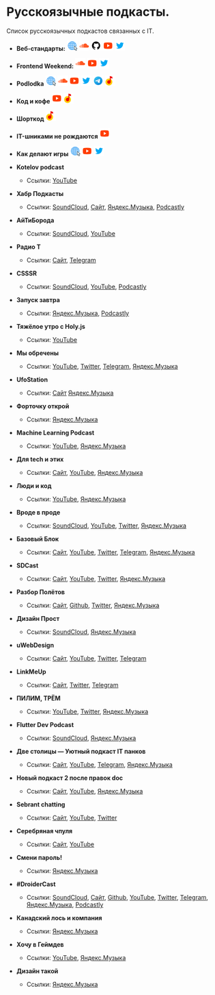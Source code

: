 # Русскоязычные подкасты.

Список русскоязычных подкастов связанных с IT.

- **Веб-стандарты:** [![Сайт](/icons/site.png "Сайт web-standarts.ru")](https://web-standards.ru) [![SoundCloud](/icons/soundcloud.png "SoundCloud")](https://soundcloud.com/web-standards) [![GitHub](/icons/github.png "GitHub")](https://github.com/web-standards-ru/podcast) [![YouTube](/icons/youtube.png "YouTube")](https://www.youtube.com/@webstandards_ru) [![Twitter](/icons/twitter.png "Twitter")](https://twitter.com/webstandards_ru)

- **Frontend Weekend:** [![SoundCloud](/icons/soundcloud.png "SoundCloud")](https://soundcloud.com/frontend-weekend) [![YouTube](/icons/youtube.png "YouTube")](https://www.youtube.com/@frontendweekend) [![Twitter](/icons/twitter.png "Twitter")](https://twitter.com/frontendweekend)

- **Podlodka** [![Сайт](/icons/site.png "Сайт Podlodka")](https://podlodka.io) [![SoundCloud](/icons/soundcloud.png "SoundCloud")](https://soundcloud.com/podlodka) [![YouTube](/icons/youtube.png "YouTube")](https://www.youtube.com/PodlodkaShow) [![Twitter](/icons/twitter.png "Twitter")](https://twitter.com/podlodkapodcast) [![Telegram](/icons/telegram.png "Telegram")](https://t.me/podlodkanews) [![Яндекс.Музыка](/icons/yandex-music.png "Yandex Music")](https://music.yandex.ru/album/7570122?dir=desc&activeTab=about)

- **Код и кофе** [![YouTube](/icons/youtube.png "YouTube")](https://www.youtube.com/playlist?list=PL3q8gXVayhpfk7fyIEZO7ee6ErCjnjoeJ) [![Яндекс.Музыка](/icons/yandex-music.png "Yandex Music")](https://music.yandex.ru/album/10925348?activeTab=track-list)

- **Шорткод** [![Яндекс.Музыка](/icons/yandex-music.png "Yandex Music")](https://music.yandex.ru/album/11022487?dir=desc&activeTab=about)

- **IT-шниками не рождаются** [![YouTube](/icons/youtube.png "YouTube")](https://www.youtube.com/playlist?list=PLBRXq5LaddfwwN7IUgdIBIwV4ix4Cs5Ms)

- **Как делают игры** [![Сайт](/icons/site.png "Сайт Как делают игры")](https://kdicast.com) [![YouTube](/icons/youtube.png "YouTube")](https://www.youtube.com/c/kdicast) [![Twitter](/icons/twitter.png "Twitter")](https://twitter.com/kdicast)

- **Kotelov podcast**
	- Ссылки: [YouTube](https://www.youtube.com/playlist?list=PLTgv5HiIUQtJiQhzfJyd25tr8fQwE5AiT)

- **Хабр Подкасты**
	- Ссылки: [SoundCloud](https://soundcloud.com/habr-weekly), [Сайт](https://podcast.habr.com), [Яндекс.Музыка](https://music.yandex.ru/album/7600069?dir=desc&activeTab=about), [Podcastly](https://pdcstly.com/ru/podcast/habr-podkasty/890)

- **АйТиБорода**
	- Ссылки: [SoundCloud](https://soundcloud.com/itbeard), [YouTube](https://www.youtube.com/@itbeard)

- **Радио T**
	- Ссылки: [Сайт](https://radio-t.com), [Telegram](https://t.me/radio_t_podcast)

- **CSSSR**
	- Ссылки: [SoundCloud](https://soundcloud.com/csssr), [YouTube](https://www.youtube.com/@csssrpodcasts718), [Podcastly](https://pdcstly.com/ru/podcast/csssr/105117)

- **Запуск завтра**
	- Ссылки: [Яндекс.Музыка](https://music.yandex.ru/album/9294155?dir=desc&activeTab=about), [Podcastly](https://pdcstly.com/ru/podcast/zapusk-zavtra/888)

- **Тяжёлое утро с Holy.js**
	- Ссылки: [YouTube](https://www.youtube.com/playlist?list=PL8sJahqnzh8JP76w7xi5XRxIZ0Kwd0oTq)

- **Мы обречены**
	- Ссылки: [YouTube](https://www.youtube.com/@myobrecheny), [Twitter](https://twitter.com/myobrecheny), [Telegram](https://t.me/myobrechenychannel), [Яндекс.Музыка](https://music.yandex.ru/album/10560587?dir=desc&activeTab=about)

- **UfoStation**
	- Ссылки: [Сайт](https://ufostation.tech/ru/podcast/) [Яндекс.Музыка](https://music.yandex.com/album/16437613?dir=desc&activeTab=about)

- **Форточку открой**
	- Ссылки: [Яндекс.Музыка](https://music.yandex.ru/album/23340787?activeTab=track-list&dir=desc)

- **Machine Learning Podcast**
	- Ссылки: [YouTube](https://www.youtube.com/@machinelearningpodcast9502), [Яндекс.Музыка](https://music.yandex.ru/album/9781458?dir=desc&activeTab=about)

- **Для tech и этих**
	- Ссылки: [Сайт](https://forthoseandthose.fireside.fm), [YouTube](https://www.youtube.com/playlist?list=PLOLysiZ_IMc0SXiyLK_fRETYNCR3uN05h), [Яндекс.Музыка](https://music.yandex.ru/album/22481935?activeTab=track-list&dir=desc)

- **Люди и код**
	- Ссылки: [YouTube](https://www.youtube.com/@byskillboxmedia7275), [Яндекс.Музыка](https://music.yandex.ru/album/20602720?activeTab=track-list&dir=desc)

- **Вроде в проде**
	- Ссылки: [SoundCloud](https://soundcloud.com/vrode_v_prode), [YouTube](https://www.youtube.com/@vrode_v_prode/videos), [Twitter](https://twitter.com/vrode_v_prode), [Яндекс.Музыка](https://music.yandex.ru/album/19001255?activeTab=track-list&dir=desc)

- **Базовый Блок**
	- Ссылки: [Сайт](https://basicblockradio.com), [YouTube](https://www.youtube.com/@basicblockradio8179), [Twitter](https://twitter.com/basicblockradio), [Telegram](https://t.me/basicblockradio), [Яндекс.Музыка](https://music.yandex.ru/album/7638583?dir=desc&activeTab=about)

- **SDCast**
	- Ссылки: [Сайт](https://sdcast.ksdaemon.ru), [YouTube](https://www.youtube.com/@sdcast146/playlists), [Twitter](https://twitter.com/SDCast_podcast), [Яндекс.Музыка](https://music.yandex.ru/album/6880277?activeTab=track-list)

- **Разбор Полётов**
	- Ссылки: [Сайт](https://razborpoletov.com/index.html), [Github](https://github.com/razbor-poletov), [Twitter](https://twitter.com/razbor_poletov), [Яндекс.Музыка](https://music.yandex.ru/album/6880225?dir=desc&activeTab=about)

- **Дизайн Прост**
	- Ссылки: [SoundCloud](https://soundcloud.com/qpzw2utwzag6), [Яндекс.Музыка](https://music.yandex.ru/album/8941958?dir=desc&activeTab=about)

- **uWebDesign**
	- Ссылки: [Сайт](https://uwebdesign.ru), [YouTube](https://www.youtube.com/uwebdesign), [Twitter](https://twitter.com/uwebdesgn), [Telegram](https://t.me/uwebdesign)

- **LinkMeUp**
	- Ссылки: [Сайт](https://linkmeup.ru/podcasts/), [Twitter](https://twitter.com/linkmeupru), [Telegram](https://t.me/linkmeup_podcast)

- **ПИЛИМ, ТРЁМ**
	- Ссылки: [YouTube](https://www.youtube.com/@pilimtrem), [Twitter](https://twitter.com/pilimtrem), [Яндекс.Музыка](https://music.yandex.ru/album/9502810?activeTab=track-list)

- **Flutter Dev Podcast**
	- Ссылки: [SoundCloud](https://soundcloud.com/flutterdevpodcast),  [Яндекс.Музыка](https://music.yandex.ru/album/11609672?dir=desc&activeTab=about)

- **Две столицы — Уютный подкаст IT панков**
	- Ссылки: [Сайт](https://2capitals.space), [YouTube](https://www.youtube.com/c/2capitalsSpace), [Telegram](https://t.me/podcast2capitals), [Яндекс.Музыка](https://music.yandex.ru/album/6880541?activeTab=track-list)

- **Новый подкаст 2 после правок doc**
	- Ссылки: [Сайт](https://newpodcast2.live), [YouTube](https://www.youtube.com/@2doc971), [Яндекс.Музыка](https://music.yandex.ru/album/11575744?dir=desc&activeTab=about)

- **Sebrant chatting**
	- Ссылки: [Сайт](https://asebrant.libsyn.com), [YouTube](https://www.youtube.com/playlist?list=PLEmAXDBfXwdIdT11LJ5koetixBi_clxJf), [Twitter](https://twitter.com/asebrant)

- **Серебряная чпуля**
	- Ссылки: [Сайт](https://www.agileverse.ru/podcast), [YouTube](https://www.youtube.com/playlist?list=PLj32dnP2J3fE7MkracOWefQBxOiOW6u1e)

- **Смени пароль!**
	- Ссылки: [Яндекс.Музыка](https://music.yandex.ru/album/16065230?dir=desc&activeTab=about)

- **#DroiderCast**
	- Ссылки: [SoundCloud](), [Сайт](), [Github](), [YouTube](), [Twitter](), [Telegram](), [Яндекс.Музыка](https://music.yandex.ru/album/9048349?dir=desc&activeTab=about), [Podcastly](https://pdcstly.com/ru/podcast/droider-cast/26)

- **Канадский лось и компания**
	- Ссылки: [Яндекс.Музыка](https://music.yandex.ru/album/8797094?lang=ru&activeTab=track-list)

- **Хочу в Геймдев**
	- Ссылки: [YouTube](https://www.youtube.com/playlist?list=PLYEH4GKbMx6tYzVY76hf4C9xrD420VWLe), [Яндекс.Музыка](https://music.yandex.ru/album/9495544?dir=desc&activeTab=about)

- **Дизайн такой**
	- Ссылки: [Яндекс.Музыка](https://music.yandex.ru/album/7782689?dir=desc&activeTab=about)



<!-- - **Шаблон**
	- Ссылки: [![SoundCloud](/icons/soundcloud.png "SoundCloud")](), [![Сайт](/icons/site.png "Сайт подкаста")](), [![YouTube](/icons/youtube.png "YouTube")](), [![Twitter](/icons/twitter.png "Twitter")](), [![Telegram](/icons/telegram.png "Telegram")](), [![Яндекс.Музыка](/icons/yandex-music.png "Yandex Music")](), [![Podcastly](icons/podcastly.png "Podcastly")]() -->